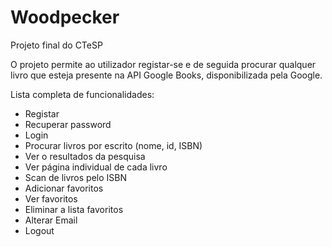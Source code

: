 # Woodpecker
Projeto final do CTeSP 

O projeto permite ao utilizador registar-se e de seguida procurar qualquer livro que esteja presente na API Google Books,  disponibilizada pela Google.

Lista completa de funcionalidades:
- Registar
- Recuperar password
- Login
- Procurar livros por escrito (nome, id, ISBN)
- Ver o resultados da pesquisa
- Ver página individual de cada livro
- Scan de livros pelo ISBN
- Adicionar favoritos
- Ver favoritos
- Eliminar a lista favoritos
- Alterar Email
- Logout

